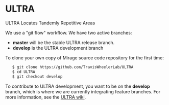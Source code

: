 # ULTRA
ULTRA Locates Tandemly Repetitive Areas

We use a "git flow" workflow. We have two active branches:
 * **master** will be the stable ULTRA release branch. 
 * **develop** is the ULTRA development branch


To clone your own copy of Mirage source code repository for the first time:

```bash
   $ git clone https://github.com/TravisWheelerLab/ULTRA
   $ cd ULTRA
   $ git checkout develop
```

To contribute to ULTRA development, you want to be on the
**develop** branch, which is where we are currently integrating
feature branches. For more information, see the
[ULTRA wiki](https://github.com/TravisWheelerLab/ULTRA/wiki).


